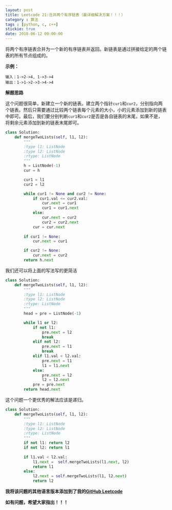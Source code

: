 ```yaml
---
layout: post
title: Leetcode 21:合并两个有序链表（最详细解决方案！！！）
category : 算法
tags : [python, c, c++]
stickie: true
date: 2018-06-12 00:00:00
---
```


将两个有序链表合并为一个新的有序链表并返回。新链表是通过拼接给定的两个链表的所有节点组成的。 

**示例：**

```
输入：1->2->4, 1->3->4
输出：1->1->2->3->4->4
```

**解题思路**

这个问题很简单，新建立一个新的链表。建立两个指针`cur1`和`cur2`，分别指向两个链表。然后只需要通过比较两个链表每个元素的大小，小的元素添加到新的链表中即可。最后，我们要分别判断`cur1`和`cur2`是否是各自链表的末尾，如果不是，将剩余元素添加到新的链表末尾即可。

```python
class Solution:
    def mergeTwoLists(self, l1, l2):
        """
        :type l1: ListNode
        :type l2: ListNode
        :rtype: ListNode
        """
        h = ListNode(-1)
        cur = h

        cur1 = l1
        cur2 = l2

        while cur1 != None and cur2 != None:
            if cur1.val <= cur2.val:
                cur.next = cur1
                cur1 = cur1.next
            else:
                cur.next = cur2
                cur2 = cur2.next
            cur = cur.next
        
        if cur1 != None:
            cur.next = cur1

        if cur2 != None:
            cur.next = cur2
        return h.next
```

我们还可以将上面的写法写的更简洁

```python
class Solution:
    def mergeTwoLists(self, l1, l2):
        """
        :type l1: ListNode
        :type l2: ListNode
        :rtype: ListNode
        """
        head = pre = ListNode(-1)

        while l1 or l2:
            if not l1:
                pre.next = l2
                break
            elif not l2:
                pre.next = l1
                break
            elif l1.val < l2.val:
                pre.next = l1
                l1 = l1.next
            else:
                pre.next = l2
                l2 = l2.next
            pre = pre.next
        return head.next
```

这个问题一个更优秀的解法应该是递归。

```python
class Solution:
    def mergeTwoLists(self, l1, l2):
        """
        :type l1: ListNode
        :type l2: ListNode
        :rtype: ListNode
        """
        if not l1: return l2
        if not l2: return l1
        
        if l1.val < l2.val:
            l1.next =  self.mergeTwoLists(l1.next, l2)
            return l1
        else:
            l2.next = self.mergeTwoLists(l1, l2.next)
            return l2
```

**我将该问题的其他语言版本添加到了我的[GitHub Leetcode](https://github.com/luliyucoordinate/Leetcode)**

**如有问题，希望大家指出！！！**